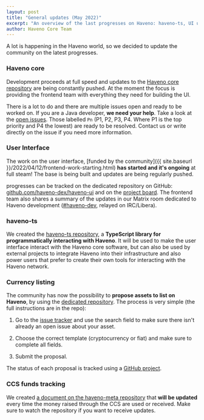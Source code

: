 ```yaml
---
layout: post
title: "General updates (May 2022)"
excerpt: "An overview of the last progresses on Haveno: haveno-ts, UI updates, currency listing and more"
author: Haveno Core Team
---
```


A lot is happening in the Haveno world, so we decided to update the community on the latest progresses.

### Haveno core

Development proceeds at full speed and updates to the [Haveno core repository](https://github.com/haveno-dex/haveno) are being constantly pushed. At the moment the focus is providing the frontend team with everything they need for building the UI.

There is a lot to do and there are multiple issues open and ready to be worked on. If you are a Java developer, **we need your help**. Take a look at the [open issues](https://github.com/haveno-dex/haveno/issues). Those labelled `Pn` (P1, P2, P3, P4. Where P1 is the top priority and P4 the lowest) are ready to be resolved. Contact us or write directly on the issue if you need more information.

### User Interface

The work on the user interface, [funded by the community]({{ site.baseurl }}/2022/04/12/frontend-work-starting.html) **has started and it's ongoing** at full steam! The base is being built and updates are being regularly pushed.

progresses can be tracked on the dedicated repository on GitHub: [github.com/haveno-dex/haveno-ui](https://github.com/haveno-dex/haveno-ui) and on the [project board](https://github.com/haveno-dex/haveno-ui/projects/1). The frontend team also shares a summary of the updates in our Matrix room dedicated to Haveno development ([#haveno-dev](https://matrix.to/#/#haveno-dev:haveno.network), relayed on IRC/Libera).

### haveno-ts

We created the [haveno-ts repository](https://github.com/haveno-dex/haveno-ts), a **TypeScript library for programmatically interacting with Haveno**. It will be used to make the user interface interact with the Haveno core software, but can also be used by external projects to integrate Haveno into their infrastructure and also power users that prefer to create their own tools for interacting with the Haveno network.

### Currency listing

The community has now the possibility to **propose assets to list on Haveno**, by using the [dedicated repository](https://github.com/haveno-dex/listing/). The process is very simple (the full instructions are in the repo):

1. Go to the [issue tracker](https://github.com/haveno-dex/listing/issues) and use the search field to make sure there isn't already an open issue about your asset.

2. Choose the correct template (cryptocurrency or fiat) and make sure to complete all fields.

3. Submit the proposal.

The status of each proposal is tracked using a [GitHub project](https://github.com/orgs/haveno-dex/projects/6).

### CCS funds tracking

We created [a document on the haveno-meta repository](https://github.com/haveno-dex/haveno-meta/blob/master/monero-ccs.md) that **will be updated** every time the money raised through the CCS are used or received. Make sure to watch the repository if you want to receive updates.